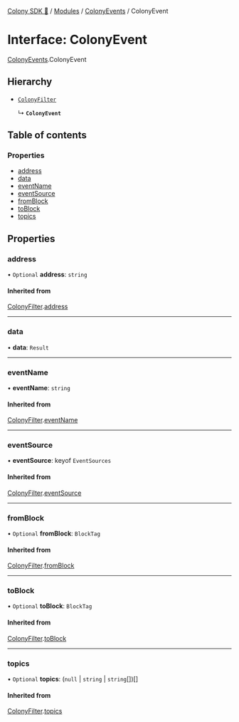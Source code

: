 [Colony SDK 🚀](../README.md) / [Modules](../modules.md) / [ColonyEvents](../modules/ColonyEvents.md) / ColonyEvent

# Interface: ColonyEvent

[ColonyEvents](../modules/ColonyEvents.md).ColonyEvent

## Hierarchy

- [`ColonyFilter`](ColonyEvents.ColonyFilter.md)

  ↳ **`ColonyEvent`**

## Table of contents

### Properties

- [address](ColonyEvents.ColonyEvent.md#address)
- [data](ColonyEvents.ColonyEvent.md#data)
- [eventName](ColonyEvents.ColonyEvent.md#eventname)
- [eventSource](ColonyEvents.ColonyEvent.md#eventsource)
- [fromBlock](ColonyEvents.ColonyEvent.md#fromblock)
- [toBlock](ColonyEvents.ColonyEvent.md#toblock)
- [topics](ColonyEvents.ColonyEvent.md#topics)

## Properties

### address

• `Optional` **address**: `string`

#### Inherited from

[ColonyFilter](ColonyEvents.ColonyFilter.md).[address](ColonyEvents.ColonyFilter.md#address)

___

### data

• **data**: `Result`

___

### eventName

• **eventName**: `string`

#### Inherited from

[ColonyFilter](ColonyEvents.ColonyFilter.md).[eventName](ColonyEvents.ColonyFilter.md#eventname)

___

### eventSource

• **eventSource**: keyof `EventSources`

#### Inherited from

[ColonyFilter](ColonyEvents.ColonyFilter.md).[eventSource](ColonyEvents.ColonyFilter.md#eventsource)

___

### fromBlock

• `Optional` **fromBlock**: `BlockTag`

#### Inherited from

[ColonyFilter](ColonyEvents.ColonyFilter.md).[fromBlock](ColonyEvents.ColonyFilter.md#fromblock)

___

### toBlock

• `Optional` **toBlock**: `BlockTag`

#### Inherited from

[ColonyFilter](ColonyEvents.ColonyFilter.md).[toBlock](ColonyEvents.ColonyFilter.md#toblock)

___

### topics

• `Optional` **topics**: (``null`` \| `string` \| `string`[])[]

#### Inherited from

[ColonyFilter](ColonyEvents.ColonyFilter.md).[topics](ColonyEvents.ColonyFilter.md#topics)
